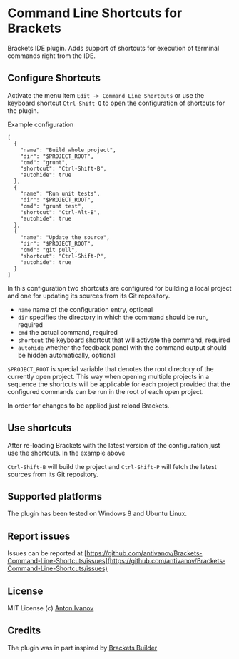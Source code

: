 Command Line Shortcuts for Brackets
===============================

Brackets IDE plugin. Adds support of shortcuts for execution of terminal commands right from the IDE.

## Configure Shortcuts

Activate the menu item `Edit -> Command Line Shortcuts` or use the keyboard shortcut `Ctrl-Shift-Q` to open the configuration of shortcuts for the plugin.

Example configuration

```
[
  {
    "name": "Build whole project",
    "dir": "$PROJECT_ROOT",
    "cmd": "grunt",
    "shortcut": "Ctrl-Shift-B",
    "autohide": true
  },
  {
    "name": "Run unit tests",
    "dir": "$PROJECT_ROOT",
    "cmd": "grunt test",
    "shortcut": "Ctrl-Alt-B",
    "autohide": true
  },
  {
    "name": "Update the source",
    "dir": "$PROJECT_ROOT",
    "cmd": "git pull",
    "shortcut": "Ctrl-Shift-P",
    "autohide": true
  }
]
```

In this configuration two shortcuts are configured for building a local project and one for updating its sources from its Git repository.

* `name` name of the configuration entry, optional
* `dir` specifies the directory in which the command should be run, required
* `cmd` the actual command, required
* `shortcut` the keyboard shortcut that will activate the command, required
* `autohide` whether the feedback panel with the command output should be hidden automatically, optional

`$PROJECT_ROOT` is special variable that denotes the root directory of the currently open project. This way when opening multiple projects in a sequence the shortcuts will be applicable for each project provided that the configured commands can be run in the root of each open project.

In order for changes to be applied just reload Brackets.

## Use shortcuts

After re-loading Brackets with the latest version of the configuration just use the shortcuts. In the example above

`Ctrl-Shift-B` will build the project and `Ctrl-Shift-P` will fetch the latest sources from its Git repository.

## Supported platforms

The plugin has been tested on Windows 8 and Ubuntu Linux.

## Report issues

Issues can be reported at [https://github.com/antivanov/Brackets-Command-Line-Shortcuts/issues](https://github.com/antivanov/Brackets-Command-Line-Shortcuts/issues)

## License

MIT License
(c) [Anton Ivanov](http://smthngsmwhr.wordpress.com/)

Credits
---------------

The plugin was in part inspired by [Brackets Builder](https://github.com/Vhornets/brackets-builder)
